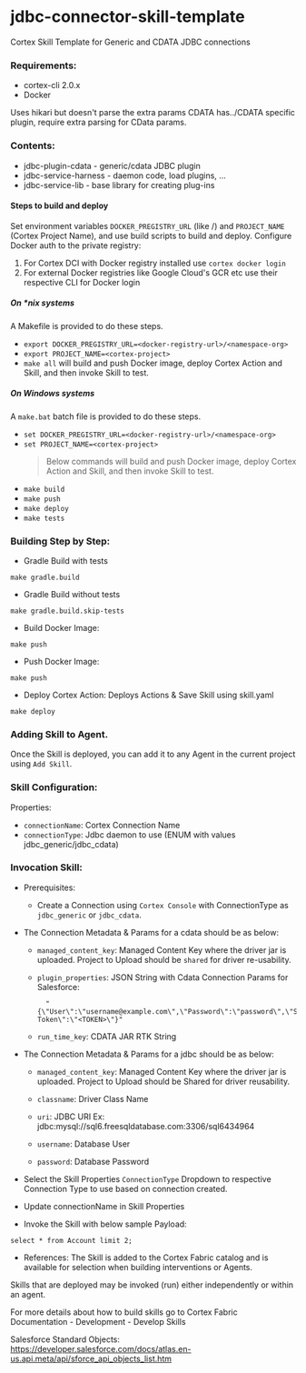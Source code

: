 # jdbc-connector-skill-template

Cortex Skill Template for Generic and CDATA JDBC connections

### Requirements:
- cortex-cli 2.0.x
- Docker

Uses hikari but doesn't parse the extra params CDATA has../CDATA specific plugin, require extra parsing for CData params.

### Contents:
* jdbc-plugin-cdata - generic/cdata JDBC plugin
* jdbc-service-harness - daemon code, load plugins, ...
* jdbc-service-lib - base library for creating plug-ins

#### Steps to build and deploy

Set environment variables `DOCKER_PREGISTRY_URL` (like <docker-registry-url>/<namespace-org>) and `PROJECT_NAME` (Cortex Project Name), and use build scripts to build and deploy.
Configure Docker auth to the private registry:
  1. For Cortex DCI with Docker registry installed use `cortex docker login`
  2. For external Docker registries like Google Cloud's GCR etc use their respective CLI for Docker login

##### On *nix systems
A Makefile is provided to do these steps.
* `export DOCKER_PREGISTRY_URL=<docker-registry-url>/<namespace-org>`
* `export PROJECT_NAME=<cortex-project>`
* `make all` will build and push Docker image, deploy Cortex Action and Skill, and then invoke Skill to test.

##### On Windows systems
A `make.bat` batch file is provided to do these steps.
* `set DOCKER_PREGISTRY_URL=<docker-registry-url>/<namespace-org>`
* `set PROJECT_NAME=<cortex-project>`
  > Below commands will build and push Docker image, deploy Cortex Action and Skill, and then invoke Skill to test.
* `make build`
* `make push`
* `make deploy`
* `make tests`

### Building Step by Step:

* Gradle Build with tests
```
make gradle.build
```
* Gradle Build without tests
```
make gradle.build.skip-tests
```
* Build Docker Image:
```build docker
make push
```
* Push Docker Image:
```push docker
make push
```
* Deploy Cortex Action: Deploys Actions & Save Skill using skill.yaml
```build docker
make deploy
```

### Adding Skill to Agent.
Once the Skill is deployed, you can add it to any Agent in the current project using `Add Skill`.

### Skill Configuration:
Properties:
* `connectionName`: Cortex Connection Name
* `connectionType`: Jdbc daemon to use (ENUM with values jdbc_generic/jdbc_cdata)

### Invocation Skill:
* Prerequisites:
    * Create a Connection using `Cortex Console` with ConnectionType as `jdbc_generic` or `jdbc_cdata`. 
      
* The Connection Metadata & Params for a cdata should be as below:
      
  *  `managed_content_key`: Managed Content Key where the driver jar is uploaded. Project to Upload should be `shared` for driver re-usability.
       
  * `plugin_properties`: JSON String with Cdata Connection Params for Salesforce:
          
          "{\"User\":\"username@example.com\",\"Password\":\"password\",\"Security Token\":\"<TOKEN>\"}"    
  * `run_time_key`: CDATA JAR RTK String
          
* The Connection Metadata & Params for a jdbc should be as below:

  * `managed_content_key`: Managed Content Key where the driver jar is uploaded. Project to Upload should be Shared for driver reusability.
    
  * `classname`: Driver Class Name
  
  * `uri`: JDBC URI Ex: jdbc:mysql://sql6.freesqldatabase.com:3306/sql6434964 
    
  * `username`: Database User
    
  * `password`: Database Password
  
* Select the Skill Properties `ConnectionType` Dropdown to respective Connection Type to use based on connection created.
* Update connectionName in Skill Properties
* Invoke the Skill with below sample Payload:
```skill payload
select * from Account limit 2;
```

* References:
The Skill is added to the Cortex Fabric catalog and is available for selection when building interventions or Agents.

Skills that are deployed may be invoked (run) either independently or within an agent.

For more details about how to build skills go to Cortex Fabric Documentation - Development - Develop Skills

Salesforce Standard Objects:
https://developer.salesforce.com/docs/atlas.en-us.api.meta/api/sforce_api_objects_list.htm
